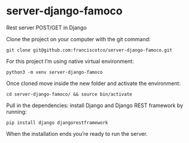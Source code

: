 # server-django-famoco
Rest server POST/GET in Django

Clone the project on your computer with the git command:

`git clone git@github.com:franciscotco/server-django-famoco.git`

For this project I’m using native virtual environment:

`python3 -m venv server-django-famoco`

Once cloned move inside the new folder and activate the environment:

`cd server-django-famoco/ && source bin/activate`

Pull in the dependencies: install Django and Django REST framework by running:

`pip install django djangorestframework`

When the installation ends you’re ready to run the server.
